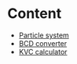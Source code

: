# Content
- [Particle system](./particles/)
- [BCD converter](bcd.cpp)
- [KVC calculator](kvc_calc.cpp)
